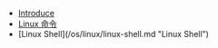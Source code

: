 * [Introduce](/os/linux/)
* [Linux 命令](/os/linux/linux%20指令.md "Linux 指令")
* [Linux Shell](/os/linux/linux-shell.md "Linux Shell")
